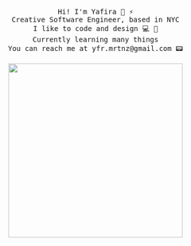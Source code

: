 <p align="center">
  <br>
  <samp>
    Hi! I'm Yafira 🌸 ⚡️
      <br>Creative Software Engineer, based in NYC
        <br>I like to code and design 💻 🎨
    <br>Currently learning many things
    <br>You can reach me at yfr.mrtnz@gmail.com 📟
    <br>
    <br>
    <img src="https://yafira.github.io/assets/gadgets.png" width="350px" align="center">
  </samp>
</p>
